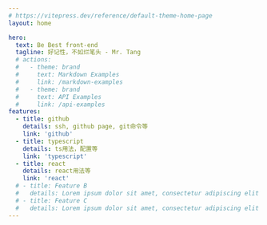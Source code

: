 ```yaml
---
# https://vitepress.dev/reference/default-theme-home-page
layout: home

hero:
  text: Be Best front-end
  tagline: 好记性，不如烂笔头 - Mr. Tang
  # actions:
  #   - theme: brand
  #     text: Markdown Examples
  #     link: /markdown-examples
  #   - theme: brand
  #     text: API Examples
  #     link: /api-examples
features:
  - title: github
    details: ssh, github page, git命令等
    link: 'github'
  - title: typescript
    details: ts用法，配置等
    link: 'typescript'
  - title: react
    details: react用法等
    link: 'react'
  # - title: Feature B
  #   details: Lorem ipsum dolor sit amet, consectetur adipiscing elit
  # - title: Feature C
  #   details: Lorem ipsum dolor sit amet, consectetur adipiscing elit
---
```

